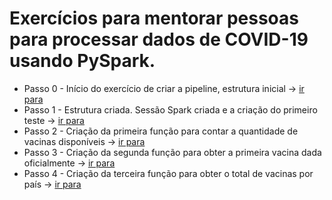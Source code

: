 # Exercícios para mentorar pessoas para processar dados de COVID-19 usando PySpark.

* Passo 0 - Início do exercício de criar a pipeline, estrutura inicial -> [ir para](step-0)
* Passo 1 - Estrutura criada. Sessão Spark criada e a criação do primeiro teste -> [ir para](step-1)
* Passo 2 - Criação da primeira função para contar a quantidade de vacinas disponíveis -> [ir para](step-2)
* Passo 3 - Criação da segunda função para obter a primeira vacina dada oficialmente ->  [ir para](step-3)
* Passo 4 - Criação da terceira função para obter o total de vacinas por país -> [ir para](step-4)
